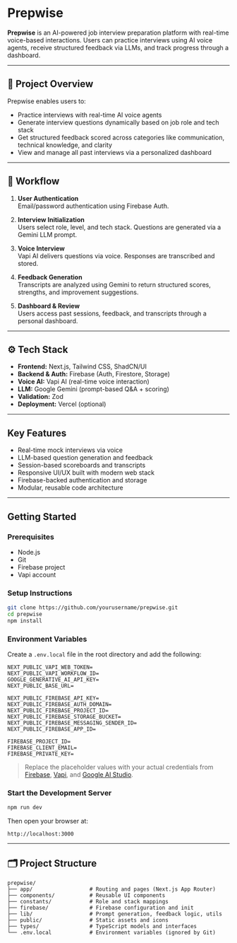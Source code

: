 #  Prepwise

**Prepwise** is an AI-powered job interview preparation platform with real-time voice-based interactions. Users can practice interviews using AI voice agents, receive structured feedback via LLMs, and track progress through a dashboard.

---

## 📌 Project Overview

Prepwise enables users to:

- Practice interviews with real-time AI voice agents
- Generate interview questions dynamically based on job role and tech stack
- Get structured feedback scored across categories like communication, technical knowledge, and clarity
- View and manage all past interviews via a personalized dashboard

---

## 🧭 Workflow

1. **User Authentication**  
   Email/password authentication using Firebase Auth.

2. **Interview Initialization**  
   Users select role, level, and tech stack. Questions are generated via a Gemini LLM prompt.

3. **Voice Interview**  
   Vapi AI delivers questions via voice. Responses are transcribed and stored.

4. **Feedback Generation**  
   Transcripts are analyzed using Gemini to return structured scores, strengths, and improvement suggestions.

5. **Dashboard & Review**  
   Users access past sessions, feedback, and transcripts through a personal dashboard.

---

## ⚙️ Tech Stack

- **Frontend:** Next.js, Tailwind CSS, ShadCN/UI  
- **Backend & Auth:** Firebase (Auth, Firestore, Storage)  
- **Voice AI:** Vapi AI (real-time voice interaction)  
- **LLM:** Google Gemini (prompt-based Q&A + scoring)  
- **Validation:** Zod  
- **Deployment:** Vercel (optional)

---

##  Key Features

- Real-time mock interviews via voice
- LLM-based question generation and feedback
- Session-based scoreboards and transcripts
- Responsive UI/UX built with modern web stack
- Firebase-backed authentication and storage
- Modular, reusable code architecture

---
##  Getting Started

### Prerequisites

- Node.js
- Git
- Firebase project
- Vapi account

### Setup Instructions

```bash
git clone https://github.com/yourusername/prepwise.git
cd prepwise
npm install
```

### Environment Variables

Create a `.env.local` file in the root directory and add the following:

```env
NEXT_PUBLIC_VAPI_WEB_TOKEN=
NEXT_PUBLIC_VAPI_WORKFLOW_ID=
GOOGLE_GENERATIVE_AI_API_KEY=
NEXT_PUBLIC_BASE_URL=

NEXT_PUBLIC_FIREBASE_API_KEY=
NEXT_PUBLIC_FIREBASE_AUTH_DOMAIN=
NEXT_PUBLIC_FIREBASE_PROJECT_ID=
NEXT_PUBLIC_FIREBASE_STORAGE_BUCKET=
NEXT_PUBLIC_FIREBASE_MESSAGING_SENDER_ID=
NEXT_PUBLIC_FIREBASE_APP_ID=

FIREBASE_PROJECT_ID=
FIREBASE_CLIENT_EMAIL=
FIREBASE_PRIVATE_KEY=
```

> Replace the placeholder values with your actual credentials from [Firebase](https://firebase.google.com/), [Vapi](https://vapi.ai), and [Google AI Studio](https://makersuite.google.com/).

### Start the Development Server

```bash
npm run dev
```

Then open your browser at:

```
http://localhost:3000
```

---

## 🗂️ Project Structure

```
prepwise/
├── app/                  # Routing and pages (Next.js App Router)
├── components/           # Reusable UI components
├── constants/            # Role and stack mappings
├── firebase/             # Firebase configuration and init
├── lib/                  # Prompt generation, feedback logic, utils
├── public/               # Static assets and icons
├── types/                # TypeScript models and interfaces
└── .env.local            # Environment variables (ignored by Git)
```

